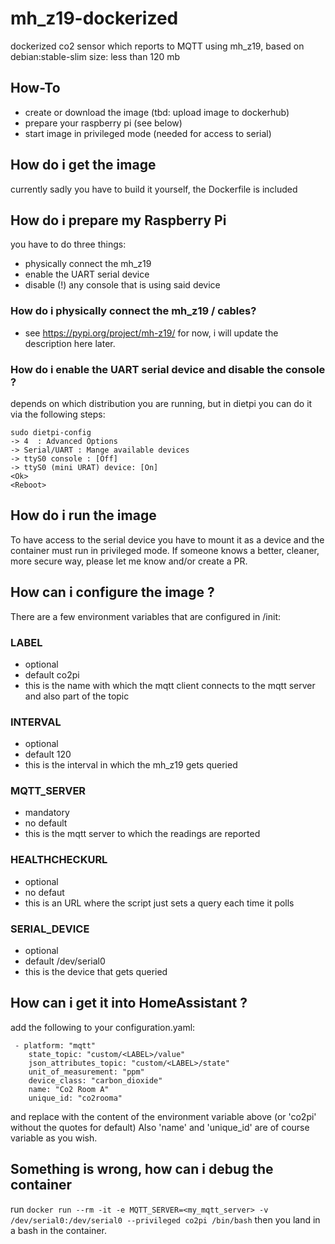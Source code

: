 # mh_z19-dockerized
dockerized co2 sensor which reports to MQTT using mh_z19, based on debian:stable-slim
size: less than 120 mb

## How-To
- create or download the image (tbd: upload image to dockerhub)
- prepare your raspberry pi (see below)
- start image in privileged mode (needed for access to serial)

## How do i get the image
currently sadly you have to build it yourself, the Dockerfile is included

## How do i prepare my Raspberry Pi
you have to do three things:
- physically connect the mh_z19
- enable the UART serial device
- disable (!) any console that is using said device
### How do i physically connect the mh_z19 / cables?
- see https://pypi.org/project/mh-z19/ for now, i will update the description here later.
### How do i enable the UART serial device and disable the console ?
depends on which distribution you are running, but in dietpi you can do it via the following steps:
```
sudo dietpi-config
-> 4  : Advanced Options
-> Serial/UART : Mange available devices
-> ttyS0 console : [Off]
-> ttyS0 (mini URAT) device: [On]
<Ok>
<Reboot>
```
## How do i run the image
To have access to the serial device you have to mount it as a device and the container must run in privileged mode.
If someone knows a better, cleaner, more secure way, please let me know and/or create a PR.

## How can i configure the image ?
There are a few environment variables that are configured in /init:
### LABEL
- optional
- default co2pi
- this is the name with which the mqtt client connects to the mqtt server and also part of the topic
### INTERVAL
- optional
- default 120
- this is the interval in which the mh_z19 gets queried
### MQTT_SERVER
- mandatory
- no default
- this is the mqtt server to which the readings are reported
### HEALTHCHECKURL
- optional
- no defaut
- this is an URL where the script just sets a query each time it polls
### SERIAL_DEVICE
- optional
- default /dev/serial0
- this is the device that gets queried

## How can i get it into HomeAssistant ?
add the following to your configuration.yaml:
```
 - platform: "mqtt"
    state_topic: "custom/<LABEL>/value"
    json_attributes_topic: "custom/<LABEL>/state"
    unit_of_measurement: "ppm"
    device_class: "carbon_dioxide"
    name: "Co2 Room A"
    unique_id: "co2rooma"
```
and replace <LABEL> with the content of the environment variable above (or 'co2pi' without the quotes for default)
Also 'name' and 'unique_id' are of course variable as you wish.

## Something is wrong, how can i debug the container
run
`docker run --rm -it -e MQTT_SERVER=<my_mqtt_server> -v /dev/serial0:/dev/serial0 --privileged co2pi /bin/bash`
then you land in a bash in the container.
